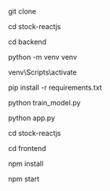 git clone 

cd stock-reactjs

cd backend

python -m venv venv

venv\Scripts\activate

pip install -r requirements.txt

python train_model.py

python app.py

cd stock-reactjs

cd frontend

npm install

npm start
